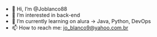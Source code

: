 - 👋 Hi, I’m @Joblanco88
- 👀 I’m interested in back-end
- 🌱 I’m currently learning on alura -> Java, Python, DevOps
- 📫 How to reach me: jo_blanco9@yahoo.com.br

<!---
Joblanco88/Joblanco88 is a ✨ special ✨ repository because its `README.md` (this file) appears on your GitHub profile.
You can click the Preview link to take a look at your changes.
--->

